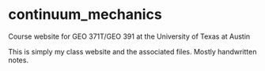 # continuum_mechanics
Course website for GEO 371T/GEO 391 at the University of Texas at Austin

This is simply my class website and the associated files. Mostly handwritten notes.
